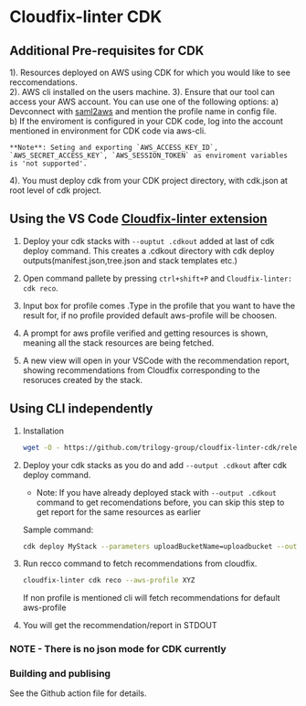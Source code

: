 # Cloudfix-linter CDK


## Additional Pre-requisites for CDK
1). Resources deployed on AWS using CDK for which you would like to see reccomendations.    
2). AWS cli installed on the users machine.
3). Ensure that our tool can access your AWS account. You can use one of the following options:
    a) Devconnect with [saml2aws](https://github.com/Versent/saml2aws) and mention the profile name in config file.   
    b) If the enviroment is configured in your CDK code, log into the account mentioned in environment for CDK code via aws-cli. 
    
    **Note**: Seting and exporting `AWS_ACCESS_KEY_ID`, `AWS_SECRET_ACCESS_KEY`, `AWS_SESSION_TOKEN` as enviroment variables is 'not supported'.
4). You must deploy cdk from your CDK project directory, with cdk.json at root level of cdk project.   
## Using the VS Code [Cloudfix-linter extension](https://open-vsx.trilogy.devspaces.com/extension/devfactory/cloudfix-linter)

1. Deploy your cdk stacks with `--ouptut .cdkout` added at last of cdk deploy command. This creates a .cdkout directory with cdk deploy outputs(manifest.json,tree.json and stack templates etc.)

2. Open command pallete by pressing `ctrl+shift+P` and `Cloudfix-linter: cdk reco`.   

3. Input box for profile comes .Type in the profile that you want to have the result for, if no profile provided default aws-profile will be choosen.   

4. A prompt for aws profile verified and getting resources is shown, meaning all the stack resources are being fetched.   

5. A new view will open in your VSCode with the recommendation report, showing recommendations from Cloudfix corresponding to the resoruces created by the stack.

## Using CLI independently 
1. Installation
    ```bash
    wget -O - https://github.com/trilogy-group/cloudfix-linter-cdk/releases/latest/download/install.sh | bash
    ```
       

4. Deploy your cdk stacks as you do and add `--output .cdkout` after cdk deploy command.   
    - Note: If you have already deployed stack with `--output .cdkout` command to get recomendations before, you can skip this step to get report for the same resources as earlier

    Sample command: 
    ```bash
    cdk deploy MyStack --parameters uploadBucketName=uploadbucket --output .cdkout
    ```
 
5. Run recco command to fetch recommendations from cloudfix.
    ```bash
    cloudfix-linter cdk reco --aws-profile XYZ
    ```
    If non profile is mentioned cli will fetch recommendations for default aws-profile

6. You will get the recommendation/report in STDOUT

### NOTE - There is no json mode for CDK currently

### Building and publising

See the Github action file for details.
